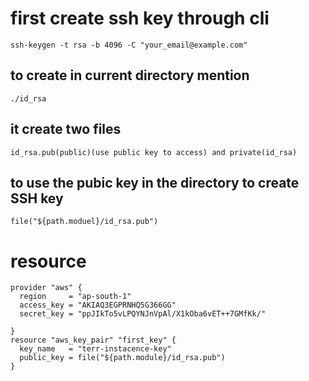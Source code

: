 # first create ssh key through cli
```
ssh-keygen -t rsa -b 4096 -C "your_email@example.com"
```
## to create in current directory mention 
```./id_rsa ```
## it create two files  
```id_rsa.pub(public)(use public key to access) and private(id_rsa)```
## to use the pubic key in the directory to create SSH key 
```
file("${path.moduel}/id_rsa.pub")
```
# resource
```
provider "aws" {
  region     = "ap-south-1"
  access_key = "AKIAQ3EGPRNHQ5G366GG"
  secret_key = "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"

}
resource "aws_key_pair" "first_key" {
  key_name   = "terr-instacence-key"
  public_key = file("${path.module}/id_rsa.pub")
}
```
